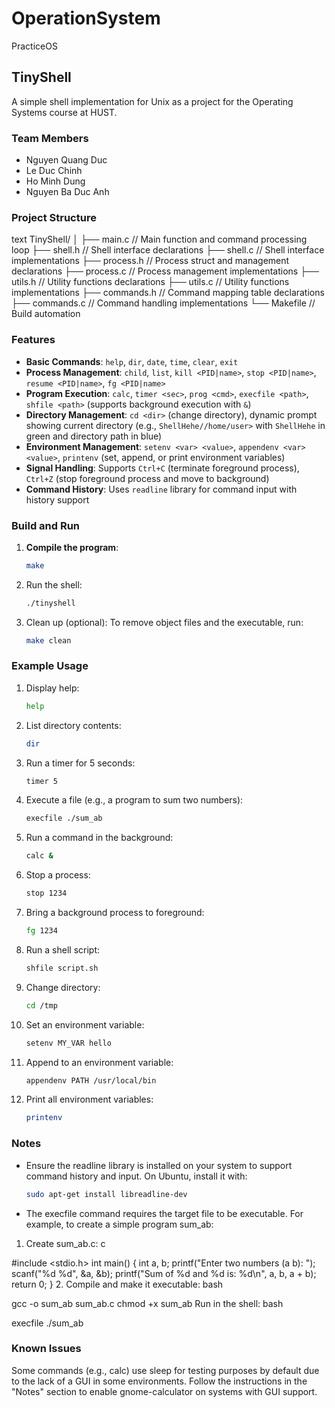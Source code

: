 # OperationSystem
PracticeOS

## TinyShell
A simple shell implementation for Unix as a project for the Operating Systems course at HUST.

### Team Members
- Nguyen Quang Duc
- Le Duc Chinh
- Ho Minh Dung
- Nguyen Ba Duc Anh

### Project Structure
text
TinyShell/
│
├── main.c         // Main function and command processing loop
├── shell.h        // Shell interface declarations
├── shell.c        // Shell interface implementations
├── process.h      // Process struct and management declarations
├── process.c      // Process management implementations
├── utils.h        // Utility functions declarations
├── utils.c        // Utility functions implementations
├── commands.h     // Command mapping table declarations
├── commands.c     // Command handling implementations
└── Makefile       // Build automation



### Features
- **Basic Commands**: `help`, `dir`, `date`, `time`, `clear`, `exit`
- **Process Management**: `child`, `list`, `kill <PID|name>`, `stop <PID|name>`, `resume <PID|name>`, `fg <PID|name>`
- **Program Execution**: `calc`, `timer <sec>`, `prog <cmd>`, `execfile <path>`, `shfile <path>` (supports background execution with `&`)
- **Directory Management**: `cd <dir>` (change directory), dynamic prompt showing current directory (e.g., `ShellHehe//home/user>` with `ShellHehe` in green and directory path in blue)
- **Environment Management**: `setenv <var> <value>`, `appendenv <var> <value>`, `printenv` (set, append, or print environment variables)
- **Signal Handling**: Supports `Ctrl+C` (terminate foreground process), `Ctrl+Z` (stop foreground process and move to background)
- **Command History**: Uses `readline` library for command input with history support

### Build and Run
1. **Compile the program**:
   ```bash
   make
2. Run the shell:
    ```bash
    ./tinyshell
3. Clean up (optional): To remove object files and the executable, run:
    ```bash
    make clean

### Example Usage
1. Display help:
    ```bash
    help
2. List directory contents:
    ```bash
    dir
3. Run a timer for 5 seconds:
    ```bash
    timer 5
4. Execute a file (e.g., a program to sum two numbers):
    ```bash
    execfile ./sum_ab

5. Run a command in the background:
    ```bash
    calc &
6. Stop a process:
    ```bash
    stop 1234
7. Bring a background process to foreground:
    ```bash
    fg 1234
8. Run a shell script:
    ```bash
    shfile script.sh
9. Change directory:
    ```bash
    cd /tmp
10. Set an environment variable:
    ```bash
    setenv MY_VAR hello
11. Append to an environment variable:
    ```bash
    appendenv PATH /usr/local/bin
12. Print all environment variables:
    ```bash
    printenv
### Notes
- Ensure the readline library is installed on your system to support command history and input.
On Ubuntu, install it with:
    ```bash
    sudo apt-get install libreadline-dev

- The execfile command requires the target file to be executable. For example, to create a simple program sum_ab:
1. Create sum_ab.c:
c

#include <stdio.h>
int main() {
    int a, b;
    printf("Enter two numbers (a b): ");
    scanf("%d %d", &a, &b);
    printf("Sum of %d and %d is: %d\n", a, b, a + b);
    return 0;
}
2. Compile and make it executable:
bash

gcc -o sum_ab sum_ab.c
chmod +x sum_ab
Run in the shell:
bash

execfile ./sum_ab

### Known Issues
Some commands (e.g., calc) use sleep for testing purposes by default due to the lack of a GUI in some environments. Follow the instructions in the "Notes" section to enable gnome-calculator on systems with GUI support.